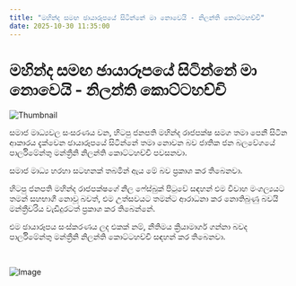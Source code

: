 ```yaml
---
title: "මහින්ද සමඟ ඡායාරූපයේ සිටින්නේ මා නොවෙයි - නිලන්ති කොට්ටහච්චි"
date: 2025-10-30 11:35:00
---
```


# මහින්ද සමඟ ඡායාරූපයේ සිටින්නේ මා නොවෙයි - නිලන්ති කොට්ටහච්චි

![Thumbnail](https://helakuru.sgp1.cdn.digitaloceanspaces.com/esana/images/lib/kottahachchi-mkl.jpg)

සමාජ මාධ්‍යවල සංසරණය වන, හිටපු ජනපති මහින්ද රාජපක්ෂ සමග තමා පෙනී සිටින ආකාරය දැක්වෙන ඡායාරූපයේ සිටින්නේ තමා නොවන බව ජාතික ජන බලවේගයේ පාර්ලිමේන්තු මන්ත්‍රීනි නිලන්ති කොට්ටහච්චි පවසනවා.

සමාජ මාධ්‍ය හරහා සටහනක් තබමින් ඇය මේ බව ප්‍රකාශ කර තිබෙනවා.

හිටපු ජනපති මහින්ද රාජපක්ෂගේ නිල ෆේස්බුක් පිටුවේ සඳහන් එම විවාහ මංගල්‍යයට තමන් සහභාගී නොවූ බවත්, එම උත්සවයට තමන්ට ආරාධනා කර නොතිබුණු බවයි මන්ත්‍රීවරිය වැඩිදුරටත් ප්‍රකාශ කර තිබෙන්නේ.

එම ඡායාරූපය සංස්කරණය ලද එකක් නම්, නීතිමය ක්‍රියාමාර්ග ගන්නා බවද පාර්ලිමේන්තු මන්ත්‍රීනි නිලන්ති කොට්ටහච්චි සඳහන් කර තිබෙනවා.

 

![Image](https://helakuru.sgp1.cdn.digitaloceanspaces.com/esana/images/6902f6af47e51pdf_page_0.jpeg)

